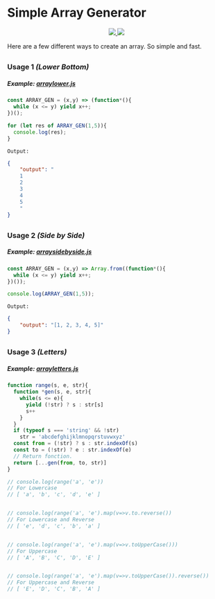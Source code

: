 # Simple Array Generator
<p align="center">
  <a href="https://github.com/phaticusthiccy">
    <img src="https://img.shields.io/badge/Powered%20by-Xenon-red?style=plastic&logo=appveyor">
    
  </a>
  <a href="https://t.me/phaticusthiccy">
    <img src="https://img.shields.io/badge/Contact-Me-patriot?style=plastic&logo=appveyor">
  </a>
</p>

Here are a few different ways to create an array. So simple and fast.

##

### Usage 1 *(Lower Bottom)*
##### Example: [arraylower.js](https://github.com/phaticusthiccy/simple-array-generator/blob/gh-pages/examples/arraylower.js)

```js
const ARRAY_GEN = (x,y) => (function*(){
  while (x <= y) yield x++;
})();

for (let res of ARRAY_GEN(1,5)){
  console.log(res);
}
```
`Output:`

```json
{
    "output": "
    1
    2
    3
    4
    5
    "
}
```
##

### Usage 2 *(Side by Side)*
##### Example: [arraysidebyside.js](https://github.com/phaticusthiccy/simple-array-generator/blob/gh-pages/examples/arraysidebyside.js)

```js
const ARRAY_GEN = (x,y) => Array.from((function*(){
  while (x <= y) yield x++;
})());

console.log(ARRAY_GEN(1,5));
```
`Output:`

```json
{
    "output": "[1, 2, 3, 4, 5]"
}
```
##

### Usage 3 *(Letters)*
##### Example: [arrayletters.js](https://github.com/phaticusthiccy/simple-array-generator/blob/gh-pages/examples/arrayletters.js)

```js
function range(s, e, str){
  function *gen(s, e, str){
    while(s <= e){
      yield (!str) ? s : str[s]
      s++
    }
  }
  if (typeof s === 'string' && !str)
    str = 'abcdefghijklmnopqrstuvwxyz'
  const from = (!str) ? s : str.indexOf(s)
  const to = (!str) ? e : str.indexOf(e)
  // Return fonction.
  return [...gen(from, to, str)]
}

// console.log(range('a', 'e'))
// For Lowercase
// [ 'a', 'b', 'c', 'd', 'e' ]


// console.log(range('a', 'e').map(v=>v.to.reverse())
// For Lowercase and Reverse
// [ 'e', 'd', 'c', 'b', 'a' ]


// console.log(range('a', 'e').map(v=>v.toUpperCase()))
// For Uppercase
// [ 'A', 'B', 'C', 'D', 'E' ]


// console.log(range('a', 'e').map(v=>v.toUpperCase()).reverse())
// For Uppercase and Reverse
// [ 'E', 'D', 'C', 'B', 'A' ]
```




